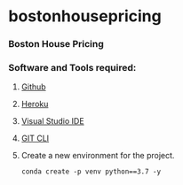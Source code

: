# bostonhousepricing
### Boston House Pricing 

### Software and Tools required:

1. [Github](https://github.com/)
2. [Heroku](https://heroku.com/)
3. [Visual Studio IDE](https://code.visualstudio.com/)
4. [GIT CLI](https://git-scm.com/book/en/v2/Getting-Started-The-Command-Line)

5. Create a new environment for the project. 
    ```
    conda create -p venv python==3.7 -y
    ```


